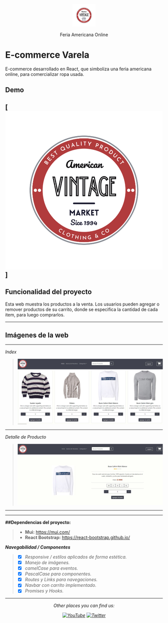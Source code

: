 <p align="center">
  <p align="center">    
    <img src="public/american.svg" alt="AmericanVintage" height="72">    
  </p>
  <p align="center">
    Feria Americana Online
  </p>
</p>

# E-commerce Varela

E-commerce desarrollado en React, que simboliza una feria americana online, para comercializar ropa usada.

## Demo

[![alt text](public/american.svg "Logo")]
---

## Funcionalidad del proyecto

Esta web muestra los productos a la venta. Los usuarios pueden agregar o remover productos de su carrito, donde se especifica la cantidad de cada item, para luego comprarlos.

----------
## Imágenes de la web
----------

*Index*
>![picture alt](public/inicio.JPG "Inicio")
----------

*Detalle de Producto*
>![picture alt](public/detalle.JPG "Detalle de Producto")
----------

---

<i class="icon-cog"></i>**##Dependencias del proyecto:**
>  
> - **Mui:** https://mui.com/
> - **React Bootstrap:** https://react-bootstrap.github.io/  <i class="icon-upload"></i>


**<i class="icon-cog"> Navegabilidad / Componentes**
> - [X] Responsive / estilos aplicados de forma estética.
> - [X] Manejo de imágenes.
> - [X] camelCase para eventos.
> - [X] PascalCase para componentes.
> - [X] Routes y Links para navegaciones.
> - [X] Navbar con carrito implementado.
> - [X] Promises y Hooks.

----------

<div align="center">

<i>Other places you can find us:</i><br>

<a href="https://www.youtube.com/channel/UCRM1gWNTDx0SHIqUJygD-kQ" target="_blank"><img src="https://img.shields.io/badge/YouTube-%23E4405F.svg?&style=flat-square&logo=youtube&logoColor=white" alt="YouTube"></a>
<a href="https://www.twitter.com/justdjangocode" target="_blank"><img src="https://img.shields.io/badge/Twitter-%231877F2.svg?&style=flat-square&logo=twitter&logoColor=white" alt="Twitter"></a>

</div>